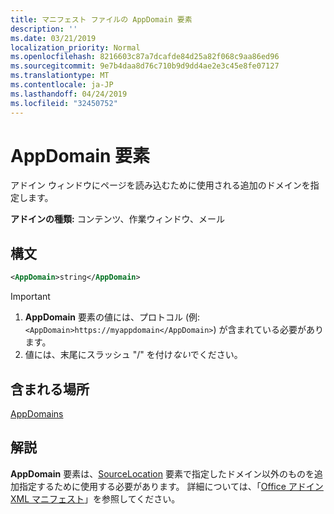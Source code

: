 ```yaml
---
title: マニフェスト ファイルの AppDomain 要素
description: ''
ms.date: 03/21/2019
localization_priority: Normal
ms.openlocfilehash: 8216603c87a7dcafde84d25a82f068c9aa86ed96
ms.sourcegitcommit: 9e7b4daa8d76c710b9d9dd4ae2e3c45e8fe07127
ms.translationtype: MT
ms.contentlocale: ja-JP
ms.lasthandoff: 04/24/2019
ms.locfileid: "32450752"
---
```

# <a name="appdomain-element"></a>AppDomain 要素

アドイン ウィンドウにページを読み込むために使用される追加のドメインを指定します。

**アドインの種類:** コンテンツ、作業ウィンドウ、メール

## <a name="syntax"></a>構文

```XML
<AppDomain>string</AppDomain>
```

> [!IMPORTANT]
> 1. **AppDomain** 要素の値には、プロトコル (例: `<AppDomain>https://myappdomain</AppDomain>`) が含まれている必要があります。
> 2. 値には、末尾にスラッシュ "/" を付け*ない*でください。

## <a name="contained-in"></a>含まれる場所

[AppDomains](appdomains.md)

## <a name="remarks"></a>解説

**AppDomain** 要素は、[SourceLocation](sourcelocation.md) 要素で指定したドメイン以外のものを追加指定するために使用する必要があります。 詳細については、「[Office アドイン XML マニフェスト](/office/dev/add-ins/develop/add-in-manifests)」を参照してください。
